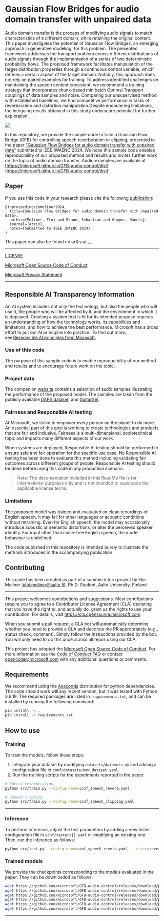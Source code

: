 # Gaussian Flow Bridges for audio domain transfer with unpaired data

Audio domain transfer is the process of modifying audio signals to match characteristics of a different domain, while retaining the original content. This paper investigates the potential of Gaussian Flow Bridges, an emerging approach in generative modeling, for this problem. The presented framework addresses the transport problem across different distributions of audio signals through the implementation of a series of two deterministic probability flows. The proposed framework facilitates manipulation of the target distribution properties through a continuous control variable, which defines a certain aspect of the target domain. Notably, this approach does not rely on paired examples for training. To address identified challenges on maintaining the speech content consistent, we recommend a training strategy that incorporates chunk-based minibatch Optimal Transport couplings of data samples and noise. Comparing our unsupervised method with established baselines, we find competitive performance in tasks of reverberation and distortion manipulation.Despite encoutering limitations, the intriguing results obtained in this study underscore potential for further exploration.

![](assets/diagram.png)

In this repository, we provide the sample code to train a Gaussian Flow Bridge (GFB) for controlling speech reverberation or clipping, presented in the paper ["Gaussian Flow Bridges for audio domain transfer with unpaired data"](https://) submitted to IEEE IWAENC 2024. 
We hope this sample code enables reproducibility of our proposed method and results and invites further work on the topic of audio domain transfer.
Audio examples are available at [https://microsoft.github.io/GFB-audio-control/dist](https://microsoft.github.io/GFB-audio-control/dist) 

## Paper
If you use this code in your research please cite the following [publication](https://):
```
@inproceedings{emoliner2024,
  title={Gaussian Flow Bridges for audio domain transfer with unpaired data},
  author={Moliner, Eloi and Braun, Sebastian and Gamper, Hannes},
  journal={arxiv},
  notes={Submitted to IEEE IWAENC 2024}
}
```

This paper can also be found on arXiv at [...](...).

-----
[LICENSE](https://github.com/microsoft/GFB-audio-control/blob/master/LICENSE)


[Microsoft Open Source Code of Conduct](https://opensource.microsoft.com/codeofconduct)


[Microsoft Privacy Statement](https://go.microsoft.com/fwlink/?LinkId=521839)

-----

## Responsible AI Transparency Information 

An AI system includes not only the technology, but also the people who will use it, the people who will be affected by it, and the environment in which it is deployed. Creating a system that is fit for its intended purpose requires an understanding of how the technology works, its capabilities and limitations, and how to achieve the best performance. Microsoft has a broad effort to put our AI principles into practice. To find out more, see [Responsible AI principles from Microsoft](https://www.microsoft.com/en-us/ai/responsible-ai). 

### Use of this code 

The purpose of this sample code is to enable reproducibility of our method and results and to encourage future work on the topic. 

### Project data 

The companion [website](https://microsoft.github.io/GFB-audio-control/dist) contains a selection of audio samples illustrating the performance of the proposed model. The samples are taken from the publicly available [DAPS dataset](https://zenodo.org/records/4660670), and [GuitarSet](https://zenodo.org/records/3371780).

### Fairness and Responsible AI testing 

At Microsoft, we strive to empower every person on the planet to do more. An essential part of this goal is working to create technologies and products that are fair and inclusive. Fairness is a multi-dimensional, sociotechnical topic and impacts many different aspects of our work.  

When systems are deployed, Responsible AI testing should be performed to ensure safe and fair operation for the specific use case. No Responsible AI testing has been done to evaluate this method including validating fair outcomes across different groups of people. Responsible AI testing should be done before using this code in any production scenario. 

> Note: The documentation included in this ReadMe file is for informational purposes only and is not intended to supersede the applicable license terms. 

### Limitations

The proposed model was trained and evaluated on clean recordings of English speech. It may fail for other languages or acoustic conditions without retraining. Even for English speech, the model may occasionally introduce acoustic or semantic distortions, or alter the perceived speaker identity. For input other than noise-free English speech, the model behaviour is undefined.

The code published in this repository is intended purely to illustrate the methods introduced in the accompanying publication. 

## Contributing

This code has been created as part of a summer intern project by Eloi Moliner (eloi.moliner@aalto.fi), Ph.D. Student, Aalto University, Finland

---

This project welcomes contributions and suggestions.  Most contributions require you to agree to a
Contributor License Agreement (CLA) declaring that you have the right to, and actually do, grant us
the rights to use your contribution. For details, visit https://cla.opensource.microsoft.com.

When you submit a pull request, a CLA bot will automatically determine whether you need to provide
a CLA and decorate the PR appropriately (e.g., status check, comment). Simply follow the instructions
provided by the bot. You will only need to do this once across all repos using our CLA.

This project has adopted the [Microsoft Open Source Code of Conduct](https://opensource.microsoft.com/codeofconduct/).
For more information see the [Code of Conduct FAQ](https://opensource.microsoft.com/codeofconduct/faq/) or
contact [opencode@microsoft.com](mailto:opencode@microsoft.com) with any additional questions or comments.

## Requirements

We recommend using the [Anaconda](https://docs.anaconda.com/anaconda/install/) distribution for python dependencies. The code should work will any recent version, but it was tested with Python 3.9.19. The required packages are listed in `requirements.txt`, and can be installed by running the following command:


```bash
pip install -e .
pip install -r requirements.txt 
```


## How to use

### Training 

To train the models, follow these steps:

1. Integrate your dataset by modifying `datasets/datasets.py` and adding a configuration file in `conf/datasets/new_dataset.yaml`.
2. Run the training scripts for the experiments reported in the paper:

```bash
# Speech reverberation
python src/train.py --config-name=conf_speech_reverb.yaml

# Speech clipping
python src/train.py --config-name=conf_speech_clipping.yaml
```


---

### Inference 

To perform inference, adjust the test parameters by adding a new tester configuration file in `conf/tester/{}.yaml` or modifying an existing one. Then, run the inference as follows:

```bash
python src/test.py --config-name=conf_speech_reverb.yaml --tester=reverb_bridge.yaml --checkpoint=$checkpoint_filename
```

### Trained models

We provide the checkpoints corresponding to the models evaluated in the paper. They can be downloaded as follows:

```bash
wget https://github.com/microsoft/GFB-audio-control/releases/download/public_weights/checkpoint_299999_speech_reverb_IndepCoupling.pt #Model trained on reverberant speech using Conditional Flow Matching and independent couplings
wget https://github.com/microsoft/GFB-audio-control/releases/download/public_weights/checkpoint_299999_speech_reverb_C-OT_Nc512.pt #Model trained on reverberant speech using Conditional Flow Matching and Chunked-OT couplings with chunk size Nc=512
wget https://github.com/microsoft/GFB-audio-control/releases/download/public_weights/checkpoint_299999_speech_reverb_C-OT_NC256.pt #Model trained on reverberant speech using Conditional Flow Matching and Chunked-OT couplings with chunk size Nc=256
wget https://github.com/microsoft/GFB-audio-control/releases/download/public_weights/checkpoint_299999_speech_reverb_C-OT_NC128.pt #Model trained on reverberant speech using Conditional Flow Matching and Chunked-OT couplings with chunk size Nc=128
wget https://github.com/microsoft/GFB-audio-control/releases/download/public_weights/checkpoint_299999_speech_clipping_IndepCoupling.pt #Model trained on clipped (and clean) speech using Conditional Flow Matching and independent couplings
wget https://github.com/microsoft/GFB-audio-control/releases/download/public_weights/checkpoint_299999_speech_clipping_C-OT.pt #Model trained on clipped (and clean) speech using Conditional Flow Matching and Chunked-OT couplings with chunk size Nc=512
```


-----



